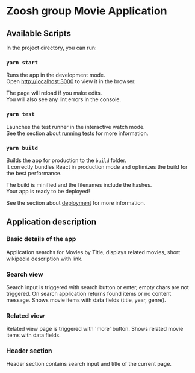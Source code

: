 # Zoosh group Movie Application

## Available Scripts

In the project directory, you can run:

### `yarn start`

Runs the app in the development mode.\
Open [http://localhost:3000](http://localhost:3000) to view it in the browser.

The page will reload if you make edits.\
You will also see any lint errors in the console.

### `yarn test`

Launches the test runner in the interactive watch mode.\
See the section about [running tests](https://facebook.github.io/create-react-app/docs/running-tests) for more information.

### `yarn build`

Builds the app for production to the `build` folder.\
It correctly bundles React in production mode and optimizes the build for the best performance.

The build is minified and the filenames include the hashes.\
Your app is ready to be deployed!

See the section about [deployment](https://facebook.github.io/create-react-app/docs/deployment) for more information.

## Application description

### **Basic details of the app**

Application searchs for Movies by Title, displays related movies, short wikipedia description with link.

### **Search view**

Search input is triggered with search button or enter, empty chars are not triggered. On search application returns found items or no content message. Shows movie items with data fields (title, year, genre).

### **Related view**

Related view page is triggered with 'more' button. Shows related movie items with data fields.

### **Header section**

Header section contains search input and title of the current page.
